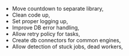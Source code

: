 * Move countdown to separate library,
* Clean code up,
* Set proper logging up,
* Improve DB error handling,
* Allow retry policy for tasks,
* Create db connectors for common engines,
* Allow detection of stuck jobs, dead workers,

